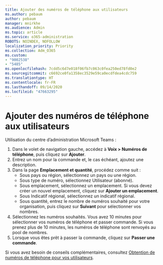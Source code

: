 ```yaml
---
title: Ajouter des numéros de téléphone aux utilisateurs
ms.author: pebaum
author: pebaum
manager: mnirkhe
ms.audience: Admin
ms.topic: article
ms.service: o365-administration
ROBOTS: NOINDEX, NOFOLLOW
localization_priority: Priority
ms.collection: Adm_O365
ms.custom:
- "9002538"
- "5485"
ms.openlocfilehash: 7cdd5c6d7e018f06fb7c063c0fea250ed78fd0e2
ms.sourcegitcommit: c6692ce0fa1358ec3529e59ca0ecdfdea4cdc759
ms.translationtype: HT
ms.contentlocale: fr-FR
ms.lasthandoff: 09/14/2020
ms.locfileid: "47663295"
---
```

# <a name="adding-phone-numbers-to-users"></a>Ajouter des numéros de téléphone aux utilisateurs

Utilisation du centre d’administration Microsoft Teams :

1. Dans le volet de navigation gauche, accédez à **Voix > Numéros de téléphone**, puis cliquez sur **Ajouter**.
2. Entrez un nom pour la commande et, le cas échéant, ajoutez une description.
3. Dans la page **Emplacement et quantité**, procédez comme suit :
    - Sous pays ou région, sélectionnez un pays ou une région.
    - Sous type de numéro, sélectionnez Utilisateur (abonné).
    - Sous emplacement, sélectionnez un emplacement. Si vous devez créer un nouvel emplacement, cliquez sur **Ajouter un emplacement**.
    - Sous Indicatif régional, sélectionnez un indicatif régional.
    - Sous quantité, entrez le nombre de numéros souhaité pour votre organisation, puis cliquez sur **Suivant** pour sélectionner vos nombres.
4. Sélectionnez les numéros souhaités. Vous avez 10 minutes pour sélectionner vos numéros de téléphone et passer commande. Si vous prenez plus de 10 minutes, les numéros de téléphone sont renvoyés au pool de nombres.
5. Lorsque vous êtes prêt à passer la commande, cliquez sur **Passer une commande**.

Si vous avez besoin de conseils complémentaires, consultez [Obtention de numéros de téléphone pour vos utilisateurs](https://docs.microsoft.com/microsoftteams/getting-phone-numbers-for-your-users).
